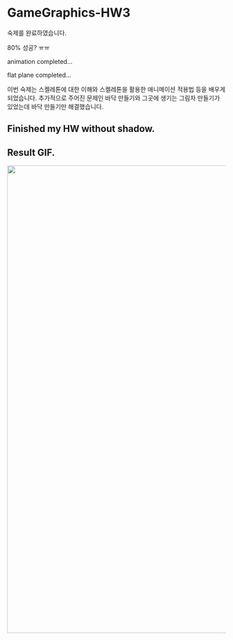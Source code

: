 # GameGraphics-HW3

숙제를 완료하였습니다.

80% 성공? ㅠㅠ

animation completed...

flat plane completed...

이번 숙제는 스켈레톤에 대한 이해와 스켈레톤을 활용한 애니메이션 적용법 등을 배우게 되었습니다.
추가적으로 주어진 문제인 바닥 만들기와 그곳에 생기는 그림자 만들기가 있었는데 바닥 만들기만 해결했습니다.
## Finished my HW without shadow.

## Result GIF.
<img src="GameGraphics-Homework3/img/finish_flat_plane.gif" width="540" height="1078">

